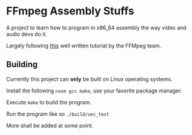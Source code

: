 # FFmpeg Assembly Stuffs
A project to learn how to program in x86_64 assembly the way video and audio devs do it.

Largely following [this](https://github.com/FFmpeg/asm-lessons) well written tutorial by the FFMpeg team.

## Building
Currently this project can **only** be built on Linux operating systems.

Install the following `nasm gcc make`, use your favorite package manager.

Execute `make` to build the program.

Run the program like so `./build/vec_test`

More shall be added at some point.
